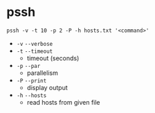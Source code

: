 # pssh

```
pssh -v -t 10 -p 2 -P -h hosts.txt '<command>'
```

- `-v` `--verbose`
- `-t` `--timeout`
  - timeout (seconds)
- `-p` `--par`
  - parallelism
- `-P` `--print`
  - display output
- `-h` `--hosts`
  - read hosts from given file
